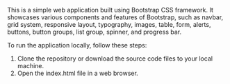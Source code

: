 <!-- Bootstrap Web Application -->
This is a simple web application built using Bootstrap CSS framework. It showcases various components and features of Bootstrap, such as navbar, grid system, responsive layout, typography, images, table, form, alerts, buttons, button groups, list group, spinner, and progress bar.



<!-- Instructions to Run the Application Locally -->
To run the application locally, follow these steps:
1. Clone the repository or download the source code files to your local machine.
2. Open the index.html file in a web browser.
